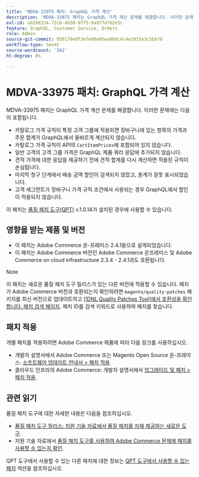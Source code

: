 ```yaml
---
title: 'MDVA-33975 패치: GraphQL 가격 계산'
description: 'MDVA-33975 패치는 GraphQL 가격 계산 문제를 해결합니다. 이러한 문제는 다음과 같습니다.'
exl-id: a8266334-72cb-4b50-9ff5-9a977d762e5c
feature: GraphQL, Customer Service, Orders
role: Admin
source-git-commit: 958179e0f3efe08e65ea8b0c4c4e1015e3c5bb76
workflow-type: tm+mt
source-wordcount: '362'
ht-degree: 0%

---
```


# MDVA-33975 패치: GraphQL 가격 계산

MDVA-33975 패치는 GraphQL 가격 계산 문제를 해결합니다. 이러한 문제에는 다음이 포함됩니다.

* 카탈로그 가격 규칙이 특정 고객 그룹에 적용되면 장바구니에 있는 항목의 가격과 주문 합계가 GraphQL에서 올바르게 계산되지 않습니다.
* 카탈로그 가격 규칙이 API의 `CartItemPrices`에 포함되어 있지 않습니다.
* 일반 고객의 고객 그룹 가격은 GraphQL 제품 쿼리 응답에 추가되지 않습니다.
* 견적 가격에 대한 응답을 제공하기 전에 견적 합계를 다시 계산하면 적용된 규칙이 손실됩니다.
* 마지막 청구 단계에서 배송 금액 할인이 검색되지 않았고, 총계가 잘못 표시되었습니다.
* 고객 세그먼트가 장바구니 가격 규칙 조건에서 사용되는 경우 GraphQL에서 할인이 적용되지 않습니다.

이 패치는 [품질 패치 도구(QPT)](/help/announcements/adobe-commerce-announcements/magento-quality-patches-released-new-tool-to-self-serve-quality-patches.md) v.1.0.14가 설치된 경우에 사용할 수 있습니다.

## 영향을 받는 제품 및 버전

* 이 패치는 Adobe Commerce 온-프레미스 2.4.1용으로 설계되었습니다.
* 이 패치는 Adobe Commerce 버전인 Adobe Commerce 온프레미스 및 Adobe Commerce on cloud infrastructure 2.3.4 - 2.4.1과도 호환됩니다.

>[!NOTE]
>
>이 패치는 새로운 품질 패치 도구 릴리스가 있는 다른 버전에 적용할 수 있습니다. 패치가 Adobe Commerce 버전과 호환되는지 확인하려면 `magento/quality-patches` 패키지를 최신 버전으로 업데이트하고 [[!DNL Quality Patches Tool]에서 호환성을 확인합니다. 패치 검색 페이지](https://devdocs.magento.com/quality-patches/tool.html#patch-grid). 패치 ID를 검색 키워드로 사용하여 패치를 찾습니다.

## 패치 적용

개별 패치를 적용하려면 Adobe Commerce 제품에 따라 다음 링크를 사용하십시오.

* 개발자 설명서에서 Adobe Commerce 또는 Magento Open Source 온-프레미스: [소프트웨어 업데이트 안내서 > 패치 적용](https://devdocs.magento.com/guides/v2.4/comp-mgr/patching/mqp.html).
* 클라우드 인프라의 Adobe Commerce: 개발자 설명서에서 [업그레이드 및 패치 > 패치 적용](https://devdocs.magento.com/cloud/project/project-patch.html).

## 관련 읽기

품질 패치 도구에 대한 자세한 내용은 다음을 참조하십시오.

* [품질 패치 도구 릴리스: 지원 기술 자료에서 품질 패치를 자체 제공하는 새로운 도구](/help/announcements/adobe-commerce-announcements/magento-quality-patches-released-new-tool-to-self-serve-quality-patches.md).
* 지원 기술 자료에서 [품질 패치 도구를 사용하여 Adobe Commerce 문제에 패치를 사용할 수 있는지 확인](/help/support-tools/patches-available-in-qpt-tool/check-patch-for-magento-issue-with-magento-quality-patches.md).

QPT 도구에서 사용할 수 있는 다른 패치에 대한 정보는 [QPT 도구에서 사용할 수 있는 패치](https://support.magento.com/hc/en-us/sections/360010506631-Patches-available-in-QPT-tool-) 섹션을 참조하십시오.
